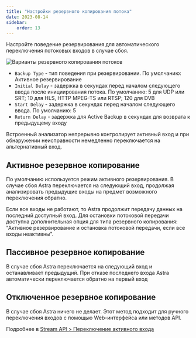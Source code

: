 ```yaml
---
title: "Настройки резервного копирования потока"
date: 2023-08-14
sidebar:
    order: 13
---
```


Настройте поведение резервирования для автоматического переключения потоковых входов в случае сбоя.

![Варианты резервного копирования потоков](https://cdn.cesbo.com/help/astra/admin-guide/stream/backup.png)

- `Backup Type` - тип поведения при резервировании. По умолчанию: Активное резервирование
- `Initial Delay` - задержка в секундах перед началом следующего ввода после инициирования потока. По умолчанию: 5 для UDP или SRT; 10 для HLS, HTTP MPEG-TS или RTSP; 120 для DVB
- `Start Delay` - задержка в секундах перед началом следующего ввода. По умолчанию: 5
- `Return Delay` - задержка для Active Backup в секундах для возврата к предыдущему входу

Встроенный анализатор непрерывно контролирует активный вход и при обнаружении неисправности немедленно переключается на альтернативный вход.

## Активное резервное копирование[](/ru/astra/admin-guide/stream/backup#active-backup)

По умолчанию используется режим активного резервирования. В случае сбоя Astra переключается на следующий вход, продолжая анализировать предыдущие входы на предмет возможного переключения обратно.

Если все входы не работают, то Astra продолжит передачу данных на последний доступный вход. Для остановки потоковой передачи доступна дополнительная опция для типа резервного копирования: "Активное резервирование и остановка потоковой передачи, если все входы неактивны".

## Пассивное резервное копирование[](/ru/astra/admin-guide/stream/backup#passive-backup)

В случае сбоя Astra переключается на следующий вход и останавливает предыдущий. При отказе последнего входа Astra автоматически переключается обратно на первый вход

## Отключенное резервное копирование[](/ru/astra/admin-guide/stream/backup#disabled-backup)

В случае сбоя Astra ничего не делает. Этот метод подходит для ручного переключения входов с помощью Web-интерфейса или методов API.

Подробнее в [Stream API > Переключение активного входа](/ru/astra/admin-guide/api/stream#switch-active-input)
